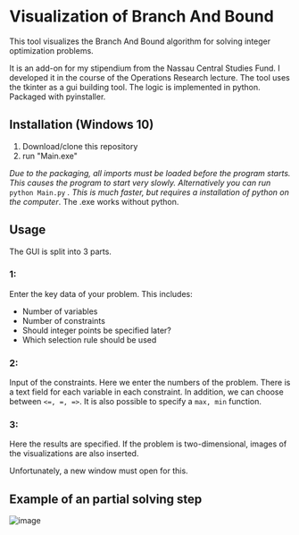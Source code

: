 # Visualization of Branch And Bound

This tool visualizes the Branch And Bound algorithm for solving integer optimization problems.

It is an add-on for my stipendium from the Nassau Central Studies Fund. I developed it in the course of the Operations Research lecture. 
The tool uses the tkinter as a gui building tool. The logic is implemented in python. Packaged with pyinstaller.

## Installation (Windows 10)

1. Download/clone this repository 
2. run "Main.exe" 

*Due to the packaging, all imports must be loaded before the program starts. This causes the program to start very slowly.
Alternatively you can run* `python Main.py` *. This is much faster, but requires a installation of python on the computer*. The .exe works without python.


## Usage

The GUI is split into 3 parts.

### 1:

Enter the key data of your problem. This includes:
* Number of variables
* Number of constraints
* Should integer points be specified later?
* Which selection rule should be used

### 2:

Input of the constraints. Here we enter the numbers of the problem. There is a text field for each variable in each constraint.
In addition, we can choose between `<=, =, =>`.
It is also possible to specify a `max, min` function.

### 3:

Here the results are specified. 
If the problem is two-dimensional, images of the visualizations are also inserted.

Unfortunately, a new window must open for this.


## Example of an partial solving step

![image](https://github.com/user-attachments/assets/ea64bb7a-dfba-434d-89b5-799c29944798)


